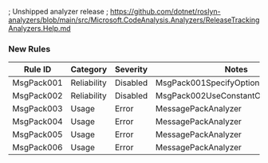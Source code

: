 ﻿; Unshipped analyzer release
; https://github.com/dotnet/roslyn-analyzers/blob/main/src/Microsoft.CodeAnalysis.Analyzers/ReleaseTrackingAnalyzers.Help.md

### New Rules

Rule ID | Category | Severity | Notes
--------|----------|----------|-------
MsgPack001 | Reliability | Disabled | MsgPack001SpecifyOptionsAnalyzer
MsgPack002 | Reliability | Disabled | MsgPack002UseConstantOptionsAnalyzer
MsgPack003 | Usage | Error | MessagePackAnalyzer
MsgPack004 | Usage | Error | MessagePackAnalyzer
MsgPack005 | Usage | Error | MessagePackAnalyzer
MsgPack006 | Usage | Error | MessagePackAnalyzer